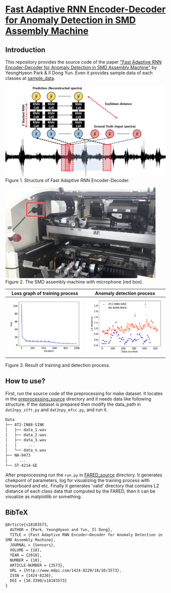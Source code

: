 <a href="https://www.mdpi.com/1424-8220/18/10/3573">Fast Adaptive RNN Encoder-Decoder for Anomaly Detection in SMD Assembly Machine</a>
=====

Introduction
-----
This repository provides the source code of the paper <a href="https://www.mdpi.com/1424-8220/18/10/3573">"Fast Adaptive RNN Encoder-Decoder for Anomaly Detection in SMD Assembly Machine"</a> by YeongHyeon Park & Il Dong Yun. Even it provides sample data of each classes at [sample_data](https://github.com/YeongHyeon/FARED_for_Anomaly_Detection/tree/master/sample_data).  

![The FARED](figures/model.png)  
Figure 1. Structure of Fast Adaptive RNN Encoder-Decoder.  

![microphone](figures/microphone.png)  
Figure 2. The SMD assembly machine with microphone (red box).  

|Loss graph of training process|Anomaly detection process|
|:---:|:---:|
|<img src = 'figures/loss.png'>|<img src = 'figures/detection.png'>|

Figure 3. Result of training and detection process.  

How to use?
-----

First, run the source code of the preprocessing for make dataset. It locates in the [preprocessing_source](https://github.com/YeongHyeon/FARED_for_Anomaly_Detection/tree/master/preprocessing_source) directory and it needs data like following structure. If the dataset is prepared then modify the data_path in `dat2npy_stft.py` and `dat2npy_mfcc.py`, and run it.  
```
Data
├── AT2-IN88-SINK
│   ├── data_1.wav
│   ├── data_2.wav
│   ├── data_3.wav
│   │     ...
│   └── data_n.wav
├── NA-9473
│     ...
└── ST-4214-GE
```

After preprocessing run the `run.py` in [FARED_source](https://github.com/YeongHyeon/FARED_for_Anomaly_Detection/tree/master/FARED_source) directory. It generates chekpoint of parameters, log for visualizing the training process with tensorboard and etc. Finally it generates 'valid' directory that contains L2 distance of each class data that computed by the FARED, then it can be visualize as matplotlib or something.  

BibTeX
-----
```
@Article{s18103573,
  AUTHOR = {Park, YeongHyeon and Yun, Il Dong},
  TITLE = {Fast Adaptive RNN Encoder–Decoder for Anomaly Detection in SMD Assembly Machine},
  JOURNAL = {Sensors},
  VOLUME = {18},
  YEAR = {2018},
  NUMBER = {10},
  ARTICLE-NUMBER = {3573},
  URL = {http://www.mdpi.com/1424-8220/18/10/3573},
  ISSN = {1424-8220},
  DOI = {10.3390/s18103573}
}
```
